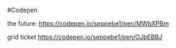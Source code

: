 #Codepen 

the future: https://codepen.io/seppebe1/pen/MWbXPBm

grid ticket https://codepen.io/seppebe1/pen/OJbEBBJ
